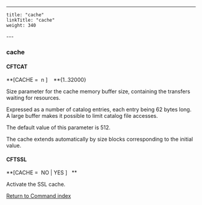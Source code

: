 ---
    title: "cache"
    linkTitle: "cache"
    weight: 340
---<span id="cache"></span>

### cache

#### CFTCAT

**[CACHE =  n
]    **{1..32000}

Size parameter for the cache memory buffer size, containing
the transfers waiting for resources.

Expressed as a number of catalog entries, each entry being 62 bytes
long. A large buffer makes it possible to limit catalog file accesses.

The default value of this parameter is 512.

The cache extends automatically by size blocks corresponding to the
initial value.

#### CFTSSL

**[CACHE =  NO
&#124; YES ]   **

Activate the SSL cache.

[Return to Command index](../../)

